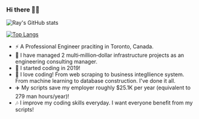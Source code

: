 ### Hi there 👋👋


![Ray's GitHub stats](https://github-readme-stats.vercel.app/api?username=DelinM&show_icons=true&theme=cobalt)

[![Top Langs](https://github-readme-stats.vercel.app/api/top-langs/?username=DelinM&langs_count=8)](https://github.com/anuraghazra/github-readme-stats)


- :zap: A Professional Engineer praciting in Toronto, Canada.
- 🎢 I have managed 2 multi‑million‑dollar infrastructure projects as an engineering consulting manager.
- :star2: I started coding in 2019!  
- 🎢 I love coding! From web scraping to business integllience system. From machine learning to database construction. I've done it all. 
- ✈️ My scripts save my employer roughly $25.1K per year (equivalent to 279 man hours/year)!
- 🎶 I improve my coding skills everyday. I want everyone benefit from my scripts! 
